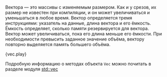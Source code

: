 Вектора — это массивы с изменяемым размером. Как и у срезов, их размер не
известен при компиляции, и он может увеличиваться и уменьшаться в любое время.
Вектор определяется тремя инструкциями: указатель на данные, длина вектора и
его ёмкость. Ёмкость определяет, сколько памяти резервируется для вектора.
Вектор может увеличиваться, пока его длина меньше его ёмкости. При необходимости
превысить заданное значение объёма, вектору повторно выделяется память большего
объёма.

{vec.play}

Подробную информацию о методах объекта `Vec` можно почитать в разделе модуля
[std::vec][vec]

[vec]: http://doc.rust-lang.org/std/vec/
